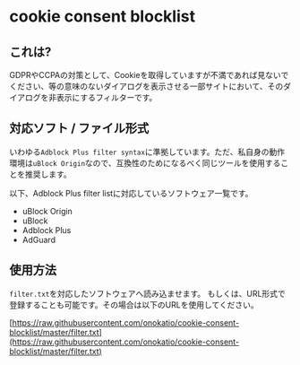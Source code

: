 # cookie consent blocklist

## これは?

GDPRやCCPAの対策として、Cookieを取得していますが不満であれば見ないでください、等の意味のないダイアログを表示させる一部サイトにおいて、そのダイアログを非表示にするフィルターです。

## 対応ソフト / ファイル形式

いわゆる`Adblock Plus filter syntax`に準拠しています。ただ、私自身の動作環境は`uBlock Origin`なので、互換性のためになるべく同じツールを使用することを推奨します。

以下、Adblock Plus filter listに対応しているソフトウェア一覧です。

- uBlock Origin
- uBlock
- Adblock Plus
- AdGuard

## 使用方法

`filter.txt`を対応したソフトウェアへ読み込ませます。
もしくは、URL形式で登録することも可能です。その場合は以下のURLを使用してください。

[https://raw.githubusercontent.com/onokatio/cookie-consent-blocklist/master/filter.txt](https://raw.githubusercontent.com/onokatio/cookie-consent-blocklist/master/filter.txt)
